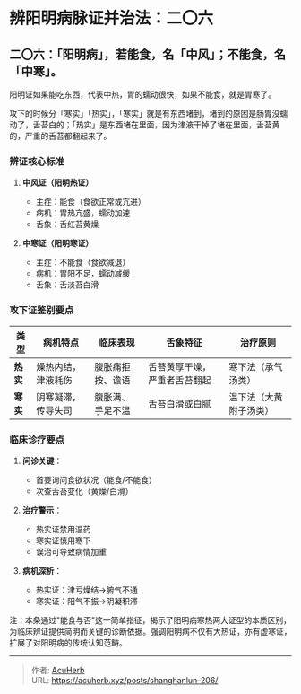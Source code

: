 # 辨阳明病脉证并治法：二〇六


## 二〇六：「阳明病」，若能食，名「中风」；不能食，名「中寒」。

<!--more-->

阳明证如果能吃东西，代表中热，胃的蠕动很快，如果不能食，就是胃寒了。

攻下的时候分「寒实」「热实」，「寒实」就是有东西堵到，堵到的原困是肠胃没蠕动了，舌苔白的；「热实」是东西堵在里面，因为津液干掉了堵在里面，舌苔黄的，严重的舌苔都翻起来了。

### 辨证核心标准
1. **中风证（阳明热证）**
   - 主症：能食（食欲正常或亢进）
   - 病机：胃热亢盛，蠕动加速
   - 舌象：舌红苔黄燥

2. **中寒证（阳明寒证）**
   - 主症：不能食（食欲减退）
   - 病机：胃阳不足，蠕动减缓
   - 舌象：舌淡苔白滑

### 攻下证鉴别要点
| 类型 | 病机特点 | 临床表现 | 舌象特征 | 治疗原则 |
|------|----------|----------|----------|----------|
| **热实** | 燥热内结，津液耗伤 | 腹胀痛拒按、谵语 | 舌苔黄厚干燥，严重者舌苔翻起 | 寒下法（承气汤类） |
| **寒实** | 阴寒凝滞，传导失司 | 腹胀满、手足不温 | 舌苔白滑或白腻 | 温下法（大黄附子汤类） |

### 临床诊疗要点
1. **问诊关键**：
   - 首要询问食欲状况（能食/不能食）
   - 次查舌苔变化（黄燥/白滑）

2. **治疗警示**：
   - 热实证禁用温药
   - 寒实证慎用寒下
   - 误治可导致病情加重

3. **病机深析**：
   - 热实证：津亏燥结→腑气不通
   - 寒实证：阳气不振→阴凝积滞

注：本条通过"能食与否"这一简单指征，揭示了阳明病寒热两大证型的本质区别，为临床辨证提供简明而关键的诊断依据。强调阳明病不仅有大热证，亦有虚寒证，扩展了对阳明病的传统认知范畴。

---

> 作者: [AcuHerb](https://acuherb.xyz)  
> URL: https://acuherb.xyz/posts/shanghanlun-206/  

